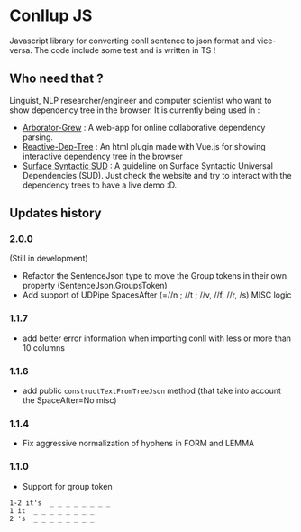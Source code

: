# Conllup JS
Javascript library for converting conll sentence to json format and vice-versa. The code include some test and is written in TS !

## Who need that ?
Linguist, NLP researcher/engineer and computer scientist who want to show dependency tree in the browser. 
It is currently being used in :
- [Arborator-Grew](https://arboratorgrew.elizia.net/#/) : A web-app for online collaborative dependency parsing.
- [Reactive-Dep-Tree](https://github.com/kirianguiller/reactive-dep-tree) : An html plugin made with Vue.js for showing interactive dependency tree in the browser
- [Surface Syntactic SUD](https://surfacesyntacticud.github.io) : A guideline on Surface Syntactic Universal Dependencies (SUD). Just check the website and try to interact with the dependency trees to have a live demo :D.

## Updates history

### 2.0.0
(Still in development)
- Refactor the SentenceJson type to move the Group tokens in their own property (SentenceJson.GroupsToken)
- Add support of UDPipe SpacesAfter (=//n ; //t ; //v, //f, //r, /s) MISC logic

### 1.1.7
- add better error information when importing conll with less or more than 10 columns

### 1.1.6
- add public `constructTextFromTreeJson` method (that take into account the SpaceAfter=No misc)
### 1.1.4
- Fix aggressive normalization of hyphens in FORM and LEMMA


### 1.1.0
- Support for group token
```tsv
1-2 it's  _ _ _ _ _ _ _ _
1 it  _ _ _ _ _ _ _ _
2 's  _ _ _ _ _ _ _ _
```